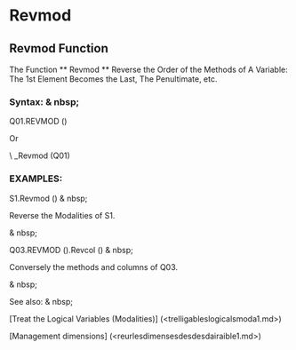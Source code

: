 # Revmod

## Revmod Function

The Function ** Revmod ** Reverse the Order of the Methods of A Variable: The 1st Element Becomes the Last, The Penultimate, etc.

### Syntax: & nbsp;

Q01.REVMOD ()

Or

\ _Revmod (Q01)

### EXAMPLES:

S1.Revmod () & nbsp;

Reverse the Modalities of S1.

& nbsp;

Q03.REVMOD ().Revcol () & nbsp;

Conversely the methods and columns of Q03.

& nbsp;

See also: & nbsp;

[Treat the Logical Variables (Modalities)] (<trelligableslogicalsmoda1.md>)

[Management dimensions] (<reurlesdimensesdesdesdairaible1.md>)